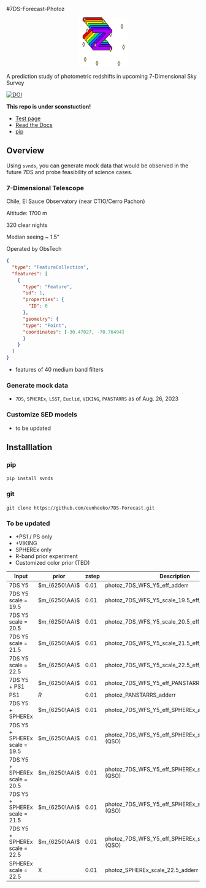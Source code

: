 #7DS-Forecast-Photoz
<p align="center"><img src="./images/svn_dim_photoz.gif"></p>

<!-- ![7DS photo-z](/images/svn_dim_photoz.gif) -->
<!-- ![7D photoz](https://piskel-imgstore-b.appspot.com/img/40e0dbe8-3c1e-11ee-8bd4-95e893aea127.gif) -->

A prediction study of photometric redshifts in upcoming 7-Dimensional Sky Survey

[![DOI](https://zenodo.org/badge/DOI/10.5281/zenodo.8251967.svg)](https://doi.org/10.5281/zenodo.8251967)



**This repo is under sconstuction!**

* [Test page](https://eunheeko.github.io/7DS-Forecast/)
* [Read the Docs](https://7ds-forecast.readthedocs.io/)
* [pip](https://pypi.org/project/svnds/0.0.1/)

## Overview
Using `svnds`, you can generate mock data that would be observed in the future 7DS and probe feasibility of science cases.

### 7-Dimensional Telescope

Chile, El Sauce Observatory (near CTIO/Cerro Pachon)

Altitude: 1700 m

320 clear nights

Median seeing ~ 1.5”


Operated by ObsTech

```geojson
{
  "type": "FeatureCollection",
  "features": [
    {
      "type": "Feature",
      "id": 1,
      "properties": {
        "ID": 0
      },
      "geometry": {
      "type": "Point",
      "coordinates": [-30.47027, -70.76494]
      }
    }
  ]
}
```

<!-- 
```geojson
{
  "type": "FeatureCollection",
  "features": [
    {
      "type": "Feature",
      "id": 1,
      "properties": {
        "ID": 0
      },
      "geometry": {
        "type": "Polygon",
        "coordinates": [
          [
              [-90,35],
              [-90,30],
              [-85,30],
              [-85,35],
              [-90,35]
          ]
        ]
      }
    }
  ]
}
``` -->

* features of 40 medium band filters

### Generate mock data
* `7DS`, `SPHEREx`, `LSST`, `Euclid`, `VIKING`, `PANSTARRS` as of Aug. 26, 2023

### Customize SED models
* to be updated

## Installlation
### pip

`pip install svnds`

### git
`git clone https://github.com/eunheeko/7DS-Forecast.git`

### To be updated

* +PS1 / PS only
* +VIKING
* SPHEREx only
* R-band prior experiment
* Customized color prior (TBD)

|Input|prior|zstep|Description|
|---|---|---|---|
|7DS Y5|$m_{6250\AA}$|0.01|photoz_7DS_WFS_Y5_eff_adderr|
|7DS Y5 scale = 19.5|$m_{6250\AA}$|0.01|photoz_7DS_WFS_Y5_scale_19.5_eff_adderr|
|7DS Y5 scale = 20.5|$m_{6250\AA}$|0.01|photoz_7DS_WFS_Y5_scale_20.5_eff_adderr|
|7DS Y5 scale = 21.5|$m_{6250\AA}$|0.01|photoz_7DS_WFS_Y5_scale_21.5_eff_adderr|
|7DS Y5 scale = 22.5|$m_{6250\AA}$|0.01|photoz_7DS_WFS_Y5_scale_22.5_eff_adderr|
|7DS Y5 + PS1 |$m_{6250\AA}$|0.01|photoz_7DS_WFS_Y5_eff_PANSTARRS_adderr|
|PS1 |$R$|0.01|photoz_PANSTARRS_adderr|
|7DS Y5 + SPHEREx|$m_{6250\AA}$|0.01|photoz_7DS_WFS_Y5_eff_SPHEREx_adderr (QSO)|
|7DS Y5 + SPHEREx scale = 19.5|$m_{6250\AA}$|0.01|photoz_7DS_WFS_Y5_eff_SPHEREx_scale_19.5_adderr (QSO)|
|7DS Y5 + SPHEREx scale = 20.5|$m_{6250\AA}$|0.01|photoz_7DS_WFS_Y5_eff_SPHEREx_scale_20.5_adderr (QSO)|
|7DS Y5 + SPHEREx scale = 21.5|$m_{6250\AA}$|0.01|photoz_7DS_WFS_Y5_eff_SPHEREx_scale_21.5_adderr (QSO)|
|7DS Y5 + SPHEREx scale = 22.5|$m_{6250\AA}$|0.01|photoz_7DS_WFS_Y5_eff_SPHEREx_scale_22.5_adderr (QSO)|
|SPHEREx scale = 22.5|X|0.01|photoz_SPHEREx_scale_22.5_adderr (QSO)|

<!-- |7DS Y5 + VIKING|$m_{6250\AA}$|photoz_sds40_WFS_5yr_eff_VIKING_adderr.coeff| -->

<!-- ## Data Specifiaction
![data_spec](/images/data_specification.png)

## Survey Plan
=======
# Notes


## EAZY
<!-- - read binary files: https://github.com/gbrammer/eazy-photoz/tree/f8b84a20f8e781d1f8244a24cd347a24a40f1558/inputs -->
<!-- - source code: https://eazy-py.readthedocs.io/en/latest/_modules/eazy/photoz.html -->


<!-- ## data/filters
* 7DS, SPHERE: customized
* LSST: 
* [EUCLID](https://ui.adsabs.harvard.edu/abs/2022A%26A...662A..92E/abstract): [data](https://euclid.esac.esa.int/msp/refdata/data/)
* VIKIG:  -->


<!-- ## For large data: -->
<!-- https://docs.github.com/en/repositories/working-with-files/managing-large-files -->
